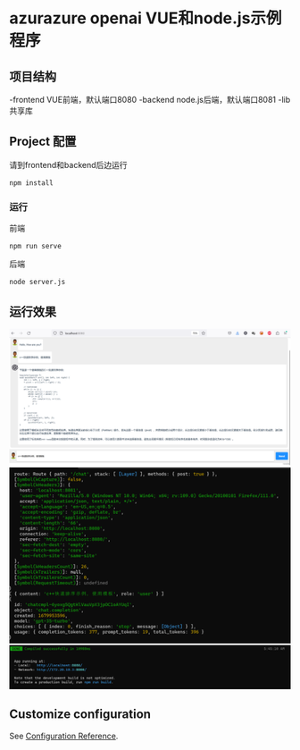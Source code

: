 # azurazure openai VUE和node.js示例程序

## 项目结构
-frontend VUE前端，默认端口8080
-backend node.js后端，默认端口8081
-lib共享库

## Project 配置

请到frontend和backend后边运行
```
npm install
```

### 运行

前端
```
npm run serve
```

后端
```
node server.js
```
## 运行效果

![演示页面](/img/demo-page.png)
![后端](/img/backend-dev.png)
![前端](/img/frontend-dev.png)


## Customize configuration
See [Configuration Reference](https://cli.vuejs.org/config/).
